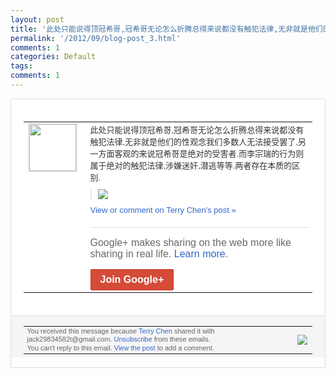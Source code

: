 ```yaml
---
layout: post
title: '此处只能说得顶冠希哥,冠希哥无论怎么折腾总得来说都没有触犯法律,无非就是他们的性观...'
permalink: '/2012/09/blog-post_3.html'
comments: 1
categories: Default
tags: 
comments: 1
---
```

<div style="border:solid 1px #dfdfdf;color:#686868;font:13px Arial"><div style="background-color:#fff;padding:20px;"><table cellpadding="0" cellspacing="0"><tr><td style="padding-right:15px;vertical-align:top"><a href="https://plus.google.com/_/notifications/emlink?emrecipient=110200756825219614165&amp;emid=CLjqosGkmbICFclo3godNVYAAA&amp;path=%2F108643996575278738906&amp;dt=1346671026445&amp;uob=8"><img height="75" src="https://lh3.googleusercontent.com/-KKRGTyJ5Bl0/AAAAAAAAAAI/AAAAAAAAEEY/jllxqER5dCk/s75-c-k-a/photo.jpg" style="border:solid 1px #cccccc;" width="75"/></a></td><td style="width:578px;color:#333;font:13px Arial;vertical-align:top"><div style="padding-bottom:10px">此处只能说得顶冠希哥,冠希哥无论怎么折腾<wbr/>总得来说都没有触犯法律,无非就是他们的性<wbr/>观念我们多数人无法接受罢了,另一方面客观<wbr/>的来说冠希哥是绝对的受害者.而李宗瑞的行<wbr/>为则属于绝对的触犯法律,涉嫌迷奸,潜逃等<wbr/>等.两者存在本质的区别.</div><div style="margin-bottom:10px;padding-left:10px; border-left:2px solid #EAEAEA"><span style="margin-right:5px"><a href="https://plus.google.com/_/notifications/emlink?emrecipient=110200756825219614165&amp;emid=CLjqosGkmbICFclo3godNVYAAA&amp;path=%2F108643996575278738906%2Fposts%2F2eZxYwBVcWb%3Fgpinv%3DAMIXal-8LbwkfCIo9eXoypPWH_5IrEqO3LOgI9FKrIlPXnTETjaY8ZqxHogjPhTelz-3y4h2f_24RMTjua4gWr4kSCNYsAmiSFcCGYIZCnvYbpiPgNRE6VQ&amp;dt=1346671026445&amp;uob=8" style="color:#3366CC;text-decoration:none;"><img border="0" src="https://lh4.googleusercontent.com/-Dyu_BpO6TfI/UESQEVeqplI/AAAAAAAAs7o/xTu2EoxR98A/w160/QQ%25E6%258B%25BC%25E9%259F%25B3%25E6%2588%25AA%25E5%259B%25BE%25E6%259C%25AA%25E5%2591%25BD%25E5%2590%258D.png" style="max-height:200px;max-width:275px"/></a></span></div><a href="https://plus.google.com/_/notifications/emlink?emrecipient=110200756825219614165&amp;emid=CLjqosGkmbICFclo3godNVYAAA&amp;path=%2F108643996575278738906%2Fposts%2F2eZxYwBVcWb%3Fgpinv%3DAMIXal-8LbwkfCIo9eXoypPWH_5IrEqO3LOgI9FKrIlPXnTETjaY8ZqxHogjPhTelz-3y4h2f_24RMTjua4gWr4kSCNYsAmiSFcCGYIZCnvYbpiPgNRE6VQ&amp;dt=1346671026445&amp;uob=8" style="color:#3366CC;text-decoration:none">View or comment on Terry Chen's post »</a><div style="margin-top:20px;border-top:solid 1px #dfdfdf"><div style="padding:15px 0;color:#686868;font:16px Arial">Google+ makes sharing on the web more like sharing in real life. <a href="http://www.google.com/+/learnmore/" style="color:#3366CC;text-decoration:none">Learn more</a>.</div><a href="https://plus.google.com/_/notifications/emlink?emrecipient=110200756825219614165&amp;emid=CLjqosGkmbICFclo3godNVYAAA&amp;path=%2F%3Fgpinv%3DAMIXal-8LbwkfCIo9eXoypPWH_5IrEqO3LOgI9FKrIlPXnTETjaY8ZqxHogjPhTelz-3y4h2f_24RMTjua4gWr4kSCNYsAmiSFcCGYIZCnvYbpiPgNRE6VQ&amp;dt=1346671026445&amp;uob=8" style="display:inline-block;padding:7px 15px;background-color:#d44b38; color:#fff;font-size:16px; font-weight:bold;border-radius:2px;-webkit-border-radius:2px; -moz-border-radius:2px;border:solid 1px #c43b28; white-space:nowrap;text-decoration:none">Join Google+</a></div></td></tr></table></div><div style="border-top:solid 1px #dfdfdf;padding:0 20px; background-color:#f5f5f5"><table cellpadding="0" cellspacing="0" style="height:50px"><tbody><tr><td style="vertical-align:middle;width:100%; color:#636363;font:11px Arial; line-height:120%">You received this message because <a href="https://plus.google.com/_/notifications/emlink?emrecipient=110200756825219614165&amp;emid=CLjqosGkmbICFclo3godNVYAAA&amp;path=%2F108643996575278738906%3Fgpinv%3DAMIXal-8LbwkfCIo9eXoypPWH_5IrEqO3LOgI9FKrIlPXnTETjaY8ZqxHogjPhTelz-3y4h2f_24RMTjua4gWr4kSCNYsAmiSFcCGYIZCnvYbpiPgNRE6VQ&amp;dt=1346671026445&amp;uob=8" style="color:#3366CC;text-decoration:none">Terry Chen</a> shared it with jack29834582t@gmail.com. <a href="https://plus.google.com/_/notifications/emlink?emrecipient=110200756825219614165&amp;emid=CLjqosGkmbICFclo3godNVYAAA&amp;path=%2F_%2Fnonplus%2Femailsettings%3Fgpinv%3DAMIXal-8LbwkfCIo9eXoypPWH_5IrEqO3LOgI9FKrIlPXnTETjaY8ZqxHogjPhTelz-3y4h2f_24RMTjua4gWr4kSCNYsAmiSFcCGYIZCnvYbpiPgNRE6VQ%26est%3DADH5u8XrQQGnJEKhlVLV2I6oHGpn5vJ7Qok4rjqO8j-sXgklSfV37zHFgcRTKzUsjAM6HOsJ6MLgITZrbGs-WIspzBVBsFp1aAVduw25OyMzSWGHynDq_JnY8dNgt89aY6JVBPU3wcTEZY-Jp6-Ah02olFjFCbXnbA&amp;dt=1346671026445&amp;uob=8" style="color:#3366CC;text-decoration:none">Unsubscribe</a> from these emails.<br/>You can't reply to this email. <a href="https://plus.google.com/_/notifications/emlink?emrecipient=110200756825219614165&amp;emid=CLjqosGkmbICFclo3godNVYAAA&amp;path=%2F108643996575278738906%2Fposts%2F2eZxYwBVcWb%3Fgpinv%3DAMIXal-8LbwkfCIo9eXoypPWH_5IrEqO3LOgI9FKrIlPXnTETjaY8ZqxHogjPhTelz-3y4h2f_24RMTjua4gWr4kSCNYsAmiSFcCGYIZCnvYbpiPgNRE6VQ&amp;dt=1346671026445&amp;uob=8" style="color:#3366CC;text-decoration:none">View the post</a> to add a comment.<br/></td><td><img src="https://ssl.gstatic.com/s2/oz/images/notifications/logo/google-plus-6617a72bb36cc548861652780c9e6ff1.png"/></td></tr></tbody></table></div></div>